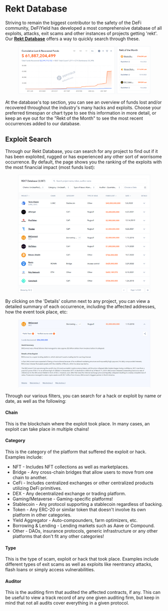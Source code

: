 # Rekt Database

Striving to remain the biggest contributor to the safety of the DeFi community, DeFiYield has developed a most comprehensive database of all exploits, attacks, exit scams and other instances of projects getting 'rekt'. Our [**Rekt Database**](https://defiyield.app/rekt-database) offers a way to quickly search through these.

<figure><img src="../.gitbook/assets/image (2) (1).png" alt=""><figcaption></figcaption></figure>

At the database's top section, you can see an overview of funds lost and/or recovered throughout the industry's many hacks and exploits. Choose your preferred timespan or chart type to see this information in more detail, or keep an eye out for the "Rekt of the Month" to see the most recent occurrences added to our database.

## Exploit Search

Through our Rekt Database, you can search for any project to find out if it has been exploited, rugged or has experienced any other sort of worrisome occurrence. By default, the page shows you the ranking of the exploits with the most financial impact (most funds lost):

<figure><img src="../.gitbook/assets/image (1) (1).png" alt=""><figcaption></figcaption></figure>

By clicking on the 'Details' column next to any project, you can view a detailed summary of each occurrence, including the affected addresses, how the event took place, etc:

<figure><img src="../.gitbook/assets/image (10).png" alt=""><figcaption></figcaption></figure>

Through our various filters, you can search for a hack or exploit by name or date, as well as the following:

#### Chain

This is the blockchain where the exploit took place. In many cases, an exploit can take place in multiple chains!

#### Category

This is the category of the platform that suffered the exploit or hack. Examples include:

* NFT - Includes NFT collections as well as marketplaces.
* Bridge - Any cross-chain bridges that allow users to move from one chain to another.
* CeFi - Includes centralized exchanges or other centralized products utilizing DeFi primitives.
* DEX - Any decentralized exchange or trading platform.
* Gaming/Metaverse - Gaming-specific platforms!
* Stablecoin - Any protocol supporting a stablecoin regardless of backing.
* Token - Any ERC-20 or similar token that doesn't involve its own platform in other categories.
* Yield Aggregator - Auto-compounders, farm optimizers, etc.
* Borrowing & Lending - Lending markets such as Aave or Compound.
* Other - DAOs, insurance protocols, generic infrastructure or any other platforms that don't fit any other categories!

#### Type

This is the type of scam, exploit or hack that took place. Examples include different types of exit scams as well as exploits like reentrancy attacks, flash loans or simply access vulnerabilities.

#### Auditor

This is the auditing firm that audited the affected contracts, if any. This can be useful to view a track record of any one given auditing firm, but keep in mind that not all audits cover everything in a given protocol.
